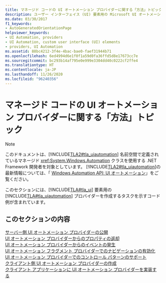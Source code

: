 ```yaml
---
title: マネージド コードの UI オートメーション プロバイダーに関する「方法」トピック
description: ユーザー インターフェイス (UI) 要素用の Microsoft UI オートメーション プロバイダーの作成に関するタスクを示す、マネージド コードの「方法」トピックへのリンクをご覧ください。
ms.date: 03/30/2017
f1_keywords:
- AutoGeneratedOrientationPage
helpviewer_keywords:
- UI Automation, providers
- UI Automation, custom user interface (UI) elements
- providers, UI Automation
ms.assetid: 88bc4212-3f4e-4bac-bae0-faef31944b71
ms.openlocfilehash: 6ed4994d6e1f0f1a59d0fa36ffd5d8e17673cc7e
ms.sourcegitcommit: bc293b14af795e0e999e3304dd40c0222cf2ffe4
ms.translationtype: HT
ms.contentlocale: ja-JP
ms.lasthandoff: 11/26/2020
ms.locfileid: "96240356"
---
```

# <a name="ui-automation-providers-for-managed-code-how-to-topics"></a>マネージド コードの UI オートメーション プロバイダーに関する「方法」トピック

> [!NOTE]
> このドキュメントは、[!INCLUDE[TLA2#tla_uiautomation](../../../includes/tla2sharptla-uiautomation-md.md)] 名前空間で定義されているマネージド <xref:System.Windows.Automation> クラスを使用する .NET Framework 開発者を対象としています。 [!INCLUDE[TLA2#tla_uiautomation](../../../includes/tla2sharptla-uiautomation-md.md)]の最新情報については、「 [Windows Automation API: UI オートメーション](/windows/win32/winauto/entry-uiauto-win32)」をご覧ください。  
  
 このセクションには、[!INCLUDE[TLA#tla_ui](../../../includes/tlasharptla-ui-md.md)] 要素用の [!INCLUDE[TLA#tla_uiautomation](../../../includes/tlasharptla-uiautomation-md.md)] プロバイダーを作成するタスクを示すコード例が含まれています。  
  
## <a name="in-this-section"></a>このセクションの内容  

 [サーバー側 UI オートメーション プロバイダーの公開](expose-a-server-side-ui-automation-provider.md)  
 [UI オートメーション プロバイダーからのプロパティの返却](return-properties-from-a-ui-automation-provider.md)  
 [UI オートメーション プロバイダーからのイベントの発生](raise-events-from-a-ui-automation-provider.md)  
 [UI オートメーション フラグメント プロバイダーでのナビゲーションの有効化](enable-navigation-in-a-ui-automation-fragment-provider.md)  
 [UI オートメーション プロバイダーでのコントロール パターンのサポート](support-control-patterns-in-a-ui-automation-provider.md)  
 [クライアント側 UI オートメーション プロバイダーの作成](create-a-client-side-ui-automation-provider.md)  
 [クライアント アプリケーションに UI オートメーション プロバイダーを実装する](implement-ui-automation-providers-in-a-client-application.md)
